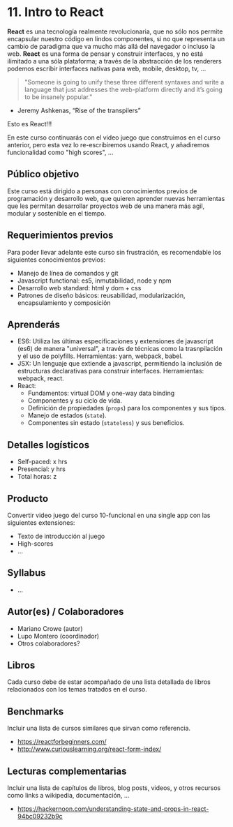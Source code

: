 # 11. Intro to React

**React** es una tecnología realmente revolucionaria, que no sólo nos permite
encapsular nuestro código en lindos componentes, si no que representa un cambio
de paradigma que va mucho más allá del navegador o incluso la web. **React** es
una forma de pensar y construir interfaces, y no está ilimitado a una sóla
plataforma; a través de la abstracción de los renderers podemos escribir
interfaces nativas para web, mobile, desktop, tv, ...

> "Someone is going to unify these three different syntaxes and write a language
that just addresses the web-platform directly and it’s going to be insanely
popular."
- Jeremy Ashkenas, “Rise of the transpilers”

Esto es React!!!

En este curso continuarás con el video juego que construimos en el curso
anterior, pero esta vez lo re-escribiremos usando React, y añadiremos
funcionalidad como "high scores", ...

## Público objetivo

Este curso está dirigido a personas con conocimientos previos de programación y desarrollo web, que quieren aprender nuevas herramientas que les permitan desarrollar proyectos web de una manera más agil, modular y sostenible en el tiempo.

## Requerimientos previos

Para poder llevar adelante este curso sin frustración, es recomendable los siguientes conocimientos previos:
* Manejo de línea de comandos y git
* Javascript functional: es5, inmutabilidad, node y npm
* Desarrollo web standard: html y dom + css
* Patrones de diseño básicos: reusabilidad, modularización, encapsulamiento y composición

## Aprenderás

* ES6: Utiliza las últimas especificaciones y extensiones de javascript (es6) de manera "universal", a través de técnicas como la trasnpilación y el uso de polyfills. Herramientas: yarn, webpack, babel.
* JSX: Un lenguaje que extiende a javascript, permitiendo la inclusión de estructuras declarativas para construir interfaces. Herramientas: webpack, react.
* React:
  - Fundamentos: virtual DOM y one-way data binding
  - Componentes y su ciclo de vida.
  - Definición de propiedades (`props`) para los componentes y sus tipos.
  - Manejo de estados (`state`).
  - Componentes sin estado (`stateless`) y sus beneficios.

## Detalles logísticos

* Self-paced: x hrs
* Presencial: y hrs
* Total horas: z

## Producto

Convertir video juego del curso 10-funcional en una single app con las siguientes extensiones:
* Texto de introducción al juego
* High-scores
* ...

## Syllabus

* ...

## Autor(es) / Colaboradores

* Mariano Crowe (autor)
* Lupo Montero (coordinador)
* Otros colaboradores?

## Libros

Cada curso debe de estar acompañado de una lista detallada de libros
relacionados con los temas tratados en el curso.

## Benchmarks

Incluir una lista de cursos similares que sirvan como referencia.

* https://reactforbeginners.com/
* http://www.curiouslearning.org/react-form-index/

## Lecturas complementarias

Incluir una lista de capítulos de libros, blog posts, videos, y otros recursos
como links a wikipedia, documentación, ...

* https://hackernoon.com/understanding-state-and-props-in-react-94bc09232b9c
